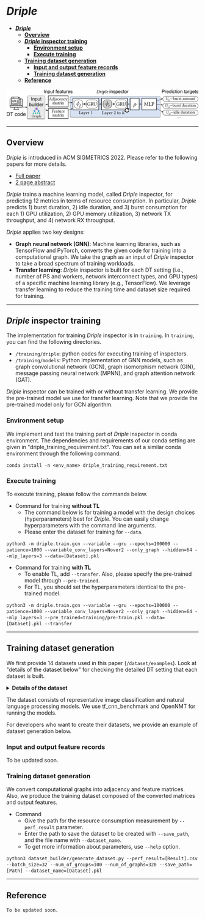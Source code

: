 # ***Driple*** 


- [***Driple***](#driple)
  - [**Overview**](#overview)
  - [***Driple* inspector training**](#driple-inspector-training)
    - [**Environment setup**](#environment-setup)
    - [**Execute training**](#execute-training)
  - [**Training dataset generation**](#training-dataset-generation)
    - [**Input and output feature records**](#input-and-output-feature-records)
    - [**Training dataset generation**](#training-dataset-generation-1)
  - [**Reference**](#reference)



<img src="https://raw.githubusercontent.com/gsyang33/driple/master/others/structure.jpg" alt="*Driple* structure" width="700"/>


---
## **Overview**
*Driple* is introduced in ACM SIGMETRICS 2022. Please refer to the following papers for more details.
 - [Full paper](https://doi.org/10.1145/3530895)
 - [2 page abstract](https://doi.org/10.1145/3489048.3530962)

*Driple* trains a machine learning model, called *Driple* inspector, for predicting 12 metrics in terms of resource consumption. In particular, *Driple* predicts 1) burst duration, 2) idle duration, and 3) burst consumption for each 1) GPU utilization, 2) GPU memory utilization, 3) network TX throughput, and 4) network RX throughput.

*Driple* applies two key designs:
  - **Graph neural network (GNN)**: Machine learning libraries, such as TensorFlow and PyTorch, converts the given code for training into a computational graph. We take the graph as an input of *Driple* inspector to take a broad spectrum of training workloads.
  - **Transfer learning**: *Driple* inspector is built for each DT setting (i.e., number of PS and workers, network interconnect types, and GPU types) of a specific machine learning library (e.g., TensorFlow). We leverage transfer learning to reduce the training time and dataset size required for training.

---
## ***Driple* inspector training**

The implementation for training *Driple* inspector is in `training`. In `training`, you can find the following directories.
- `/training/driple`: python codes for executing training of inspectors.
- `/training/models`: Python implementation of GNN models, such as graph convolutional network (GCN), graph isomorphism network (GIN), message passing neural network (MPNN), and graph attention network (GAT).

*Driple* inspector can be trained with or without transfer learning. We provide the pre-trained model we use for transfer learning. Note that we provide the pre-trained model only for GCN algorithm.

### **Environment setup**
We implement and test the training part of *Driple* inspector in conda environment.
The dependencies and requirements of our conda setting are given in "driple_training_requirement.txt". You can set a similar conda environment through the following command.
```
conda install -n <env_name> driple_training_requirement.txt
```

### **Execute training**
To execute training, please follow the commands below. 

- Command for training **without TL**
  - The command below is for training a model with the design choices (hyperparameters) best for *Driple*. You can easily change hyperparameters with the command line arguments.
  - Please enter the dataset for training for `--data`.
```
python3 -m driple.train.gcn --variable --gru --epochs=100000 --patience=1000 --variable_conv_layers=Nover2 --only_graph --hidden=64 --mlp_layers=3 --data=[Dataset].pkl 
```


- Command for training **with TL**
  - To enable TL, add `--transfer`. Also, please specify the pre-trained model through `--pre-trained`.
  - For TL, you should set the hyperparameters identical to the pre-trained model.
```
python3 -m driple.train.gcn --variable --gru --epochs=100000 --patience=1000 --variable_conv_layers=Nover2 --only_graph --hidden=64 --mlp_layers=3 --pre_trained=training/pre-train.pkl --data=[Dataset].pkl --transfer
```



---
## **Training dataset generation**

We first provide 14 datasets used in this paper (`/dataset/examples`). Look at "details of the dataset below" for checking the detailed DT setting that each dataset is built.

**<details><summary>Details of the dataset</summary>**


|          Name           |      GPU        | DP <br>topology   |   Network   | # of GPU<br>machines  |         Name          |      GPU      | DP <br>topology   | Network   | # of GPU<br>machines  |
|:---------------------:  |:-------------:  |:---------------:  |:----------: |:--------------------: |:--------------------: |:------------: |:---------------:  |:-------:  |:--------------------: |
|   V100-P1w2/ho-PCIe     |      V100       |   PS1/w2/homo     | Co-located  |           1           |  2080Ti-P4w4/he-40G   |    2080Ti     |  PS4/w4/hetero    |  40 GbE   |           2           |
|   V100-P2w2/ho-PCIe     |      V100       |   PS2/w2/homo     | Co-located  |           1           | TitanRTX-P4w4/he-40G  | Titan<br>RTX  |  PS4/w4/hetero    |  40 GbE   |           2           |
|  2080Ti-P1w2/ho-PCIe    |     2080Ti      |   PS1/w2/homo     | Co-located  |           1           |    V100-P5w5/he-1G    |     V100      |  PS5/w5/hetero    |  1 GbE    |           5           |
|  2080Ti-P1w3/ho-PCIe    |     2080Ti      |   PS1/w3/homo     | Co-located  |           1           |   2080Ti-P5w5/he-1G   |    2080Ti     |  PS5/w5/hetero    |  1 GbE    |           5           |
|  2080Ti-P2w2/he-PCIe    |     2080Ti      |  PS2/w2/hetero    | Co-located  |           1           |    V100-P5w5/he-1G    |     V100      |  PS5/w10/hetero   |  1 GbE    |           5           |
| TitanRTX-P2w2/he-PCIe   | Titan <br>RTX   |  PS2/w2/hetero    | Co-located  |           1           |  2080Ti-P5w10/he-1G   |    2080Ti     |  PS5/w10/hetero   |  1 GbE    |           5           |
|   2080Ti-P2w2/he-40G    |     2080Ti      |  PS2/w2/hetero    |   40 GbE    |           2           |                       |               |                   |           |                       |
|  TitanRTX-P2w2/he-40G   |  Titan<br>RTX   | PS2/w2/hetero     | 40 GbE      |           2           |                       |               |                   |           |                       |


</details>


The dataset consists of representative image classification and natural language processing models. We use tf_cnn_benchmark and OpenNMT for running the models. 

For developers who want to create their datasets, we provide an example of dataset generation below.


### **Input and output feature records**
To be updated soon.

### **Training dataset generation**

We convert computational graphs into adjacency and feature matrices. Also, we produce the training dataset composed of the converted matrices and output features.


- Command
  - Give the path for the resource consumption measurement by `--perf_result` parameter.
  - Enter the path to save the dataset to be created with `--save_path`, and the file name with `--dataset_name`.
  - To get more information about parameters, use `--help` option.
```
python3 dataset_builder/generate_dataset.py --perf_result=[Result].csv --batch_size=32 --num_of_groups=100 --num_of_graphs=320 --save_path=[Path] --dataset_name=[Dataset].pkl
```


---
## **Reference**
```
To be updated soon.
```